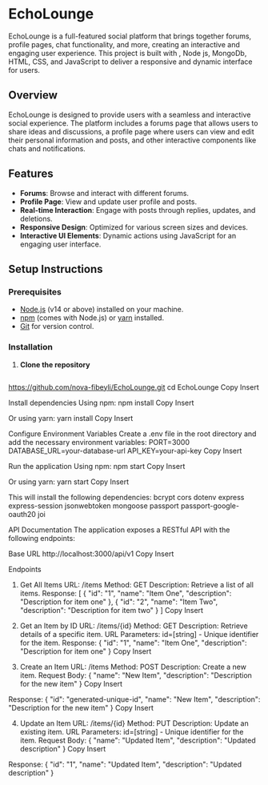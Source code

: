 # EchoLounge

EchoLounge is a full-featured social platform that brings together forums, profile pages, chat functionality, and more, creating an interactive and engaging user experience. This project is built with , Node js, MongoDb, HTML, CSS, and JavaScript to deliver a responsive and dynamic interface for users.

## Overview

EchoLounge is designed to provide users with a seamless and interactive social experience. 
The platform includes a forums page that allows users to share ideas and discussions, a profile page where users can view and edit their personal information and posts, and other interactive components like chats and notifications.

## Features

- **Forums**: Browse and interact with different forums.
- **Profile Page**: View and update user profile and posts.
- **Real-time Interaction**: Engage with posts through replies, updates, and deletions.
- **Responsive Design**: Optimized for various screen sizes and devices.
- **Interactive UI Elements**: Dynamic actions using JavaScript for an engaging user interface.

## Setup Instructions

### Prerequisites
- [Node.js](https://nodejs.org/) (v14 or above) installed on your machine.
- [npm](https://www.npmjs.com/) (comes with Node.js) or [yarn](https://yarnpkg.com/) installed.
- [Git](https://git-scm.com/) for version control.

### Installation

1. **Clone the repository**
   ```bash
https://github.com/nova-fibeyli/EchoLounge.git
   cd EchoLounge
Copy
Insert

Install dependencies Using npm:
npm install
Copy
Insert

Or using yarn:
yarn install
Copy
Insert

Configure Environment Variables Create a .env file in the root directory and add the necessary environment variables:
PORT=3000
DATABASE_URL=your-database-url
API_KEY=your-api-key
Copy
Insert

Run the application Using npm:
npm start
Copy
Insert

Or using yarn:
yarn start
Copy
Insert

This will install the following dependencies:
bcrypt
cors
dotenv
express
express-session
jsonwebtoken
mongoose
passport
passport-google-oauth20
joi

API Documentation
The application exposes a RESTful API with the following endpoints:

Base URL
http://localhost:3000/api/v1
Copy
Insert

Endpoints
1. Get All Items
URL: /items
Method: GET
Description: Retrieve a list of all items.
Response:
[
  {
    "id": "1",
    "name": "Item One",
    "description": "Description for item one"
  },
  {
    "id": "2",
    "name": "Item Two",
    "description": "Description for item two"
  }
]
Copy
Insert

2. Get an Item by ID
URL: /items/{id}
Method: GET
Description: Retrieve details of a specific item.
URL Parameters:
id=[string] - Unique identifier for the item.
Response:
{
  "id": "1",
  "name": "Item One",
  "description": "Description for item one"
}
Copy
Insert

3. Create an Item
URL: /items
Method: POST
Description: Create a new item.
Request Body:
{
  "name": "New Item",
  "description": "Description for the new item"
}
Copy
Insert

Response:
{
  "id": "generated-unique-id",
  "name": "New Item",
  "description": "Description for the new item"
}
Copy
Insert

4. Update an Item
URL: /items/{id}
Method: PUT
Description: Update an existing item.
URL Parameters:
id=[string] - Unique identifier for the item.
Request Body:
{
  "name": "Updated Item",
  "description": "Updated description"
}
Copy
Insert

Response:
{
  "id": "1",
  "name": "Updated Item",
  "description": "Updated description"
}
